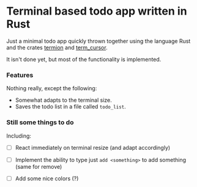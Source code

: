 # Terminal based todo app written in Rust

Just a minimal todo app quickly thrown together using the language Rust and the crates [termion](https://github.com/redox-os/termion) and [term_cursor](https://github.com/Lisoph/term_cursor).

It isn't done yet, but most of the functionality is implemented. 

### Features

Nothing really, except the following:

+ Somewhat adapts to the terminal size.
+ Saves the todo list in a file called `todo_list`.

### Still some things to do

Including:

+ [ ] React immediately on terminal resize (and adapt accordingly)
+ [ ] Implement the ability to type just `add <something>` to add something (same for remove)
+ [ ] Add some nice colors (?)

